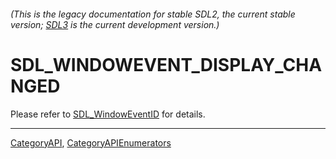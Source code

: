 ###### (This is the legacy documentation for stable SDL2, the current stable version; [SDL3](https://wiki.libsdl.org/SDL3/) is the current development version.)
# SDL_WINDOWEVENT_DISPLAY_CHANGED

Please refer to [SDL_WindowEventID](SDL_WindowEventID) for details.

----
[CategoryAPI](CategoryAPI), [CategoryAPIEnumerators](CategoryAPIEnumerators)

